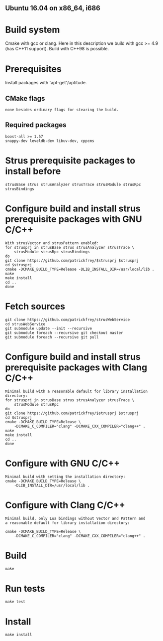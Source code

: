 Ubuntu 16.04 on x86_64, i686
----------------------------

# Build system
Cmake with gcc or clang. Here in this description we build with 
gcc >= 4.9 (has C++11 support). Build with C++98 is possible.

# Prerequisites
Install packages with 'apt-get'/aptitude.

## CMake flags
	none besides ordinary flags for stearing the build.

## Required packages
	boost-all >= 1.57
	snappy-dev leveldb-dev libuv-dev, cppcms

# Strus prerequisite packages to install before
	strusBase strus strusAnalyzer strusTrace strusModule strusRpc strusBindings

# Configure build and install strus prerequisite packages with GNU C/C++
	With strusVector and strusPattern enabled:
	for strusprj in strusBase strus strusAnalyzer strusTrace \
		strusModule strusRpc strusBindings
	do
	git clone https://github.com/patrickfrey/$strusprj $strusprj
	cd $strusprj
	cmake -DCMAKE_BUILD_TYPE=Release -DLIB_INSTALL_DIR=/usr/local/lib .
	make
	make install
	cd ..
	done

# Fetch sources
	git clone https://github.com/patrickfrey/strusWebService
	cd strusWebService
	git submodule update --init --recursive
	git submodule foreach --recursive git checkout master
	git submodule foreach --recursive git pull

# Configure build and install strus prerequisite packages with Clang C/C++
	Minimal build with a reasonable default for library installation directory:
	for strusprj in strusBase strus strusAnalyzer strusTrace \
		strusModule strusRpc
	do
	git clone https://github.com/patrickfrey/$strusprj $strusprj
	cd $strusprj
	cmake -DCMAKE_BUILD_TYPE=Release \
		-DCMAKE_C_COMPILER="clang" -DCMAKE_CXX_COMPILER="clang++" .
	make
	make install
	cd ..
	done

# Configure with GNU C/C++
	Minimal build with setting the installation directory:
	cmake -DCMAKE_BUILD_TYPE=Release \
		-DLIB_INSTALL_DIR=/usr/local/lib .

# Configure with Clang C/C++
	Minimal build, only Lua bindings without Vector and Pattern and
	a reasonable default for library installation directory:

	cmake -DCMAKE_BUILD_TYPE=Release \
		-DCMAKE_C_COMPILER="clang" -DCMAKE_CXX_COMPILER="clang++" .

# Build
	make

# Run tests
	make test

# Install
	make install

